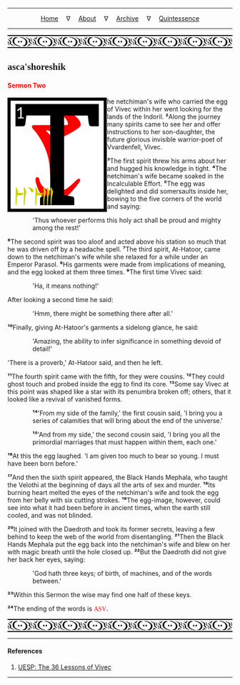 
---

<!--- Local CSS Font Loading -->

<style>
@font-face {
    font-family: HayghinDaedric;
    src: url('../../../../../assets/fonts/ttf/HayghinDaedric.ttf') format('truetype');
    font-weight: medium;
    font-style: normal;
}
</style>

<!--- Jekyll Page Links -->

<center>
<a href="../../../../../index.html">Home</a>
&emsp;&nabla;&emsp;
<a href="../../../../about/index.html">About</a>
&emsp;&nabla;&emsp;
<a href="../../../../archive/index.html">Archive</a>
&emsp;&nabla;&emsp;
<a href="../../../index.html">Quintessence</a>
</center>

<!--- Markdown Body Below: -->

---

<img align="center" alt="Bordering" src="../../../../../assets/images/symbols/velothi_pattern_long_by_lukkar.svg">

## <span style="font-family:HayghinDaedric">asca'shoreshik</span>

#### <span style="color:red">Sermon Two</span>

<img align="left" alt="T" src="../../../project/resources/initials/svg/vivec/initial_02.svg">he netchiman's wife who carried the egg of Vivec within her went looking for the lands of the Indoril.
<b>&sup2;</b>Along the journey many spirits came to see her and offer instructions to her son-daughter, the future glorious invisible warrior-poet of Vvardenfell, Vivec.

<b>&sup3;</b>The first spirit threw his arms about her and hugged his knowledge in tight.
<b>&#8308;</b>The netchiman's wife became soaked in the Incalculable Effort.
<b>&#8309;</b>The egg was delighted and did somersaults inside her, bowing to the five corners of the world and saying:

<span style="display:inline-block;padding-left:4em">'Thus whoever performs this holy act shall be proud and mighty among the rest!'</span>

<b>&#8310;</b>The second spirit was too aloof and acted above his station so much that he was driven off by a headache spell.
<b>&#8311;</b>The third spirit, At-Hatoor, came down to the netchiman's wife while she relaxed for a while under an Emperor Parasol.
<b>&#8312;</b>His garments were made from implications of meaning, and the egg looked at them three times.
<b>&#8313;</b>The first time Vivec said:

<span style="display:inline-block;padding-left:4em">'Ha, it means nothing!'</span>

After looking a second time he said:

<span style="display:inline-block;padding-left:4em">'Hmm, there might be something there after all.'</span>

<b>&sup1;&#8304;</b>Finally, giving At-Hatoor's garments a sidelong glance, he said:

<span style="display:inline-block;padding-left:4em">'Amazing, the ability to infer significance in something devoid of detail!'</span>

'There is a proverb,' At-Hatoor said, and then he left.

<b>&sup1;&sup1;</b>The fourth spirit came with the fifth, for they were cousins.
<b>&sup1;&sup2;</b>They could ghost touch and probed inside the egg to find its core.
<b>&sup1;&sup3;</b>Some say Vivec at this point was shaped like a star with its penumbra broken off; others, that it looked like a revival of vanished forms.

<span style="display:inline-block;padding-left:4em"><b>&sup1;&#8308;</b>'From my side of the family,' the first cousin said, 'I bring you a series of calamities that will bring about the end of the universe.'</span>

<span style="display:inline-block;padding-left:4em"><b>&sup1;&#8309;</b>'And from my side,' the second cousin said, 'I bring you all the primordial marriages that must happen within them, each one.'</span>

<b>&sup1;&#8310;</b>At this the egg laughed. 'I am given too much to bear so young. I must have been born before.'

<b>&sup1;&#8311;</b>And then the sixth spirit appeared, the Black Hands Mephala, who taught the Velothi at the beginning of days all the arts of sex and murder.
<b>&sup1;&#8312;</b>Its burning heart melted the eyes of the netchiman's wife and took the egg from her belly with six cutting strokes.
<b>&sup1;&#8313;</b>The egg-image, however, could see into what it had been before in ancient times, when the earth still cooled, and was not blinded.

<b>&sup2;&#8304;</b>It joined with the Daedroth and took its former secrets, leaving a few behind to keep the web of the world from disentangling.
<b>&sup2;&sup1;</b>Then the Black Hands Mephala put the egg back into the netchiman's wife and blew on her with magic breath until the hole closed up.
<b>&sup2;&sup2;</b>But the Daedroth did not give her back her eyes, saying:

<span style="display:inline-block;padding-left:4em">'God hath three keys; of birth, of machines, and of the words between.'</span>

<b>&sup2;&sup3;</b>Within this Sermon the wise may find one half of these keys.

<b>&sup2;&#8308;</b>The ending of the words is
<span style="font-family:HayghinDaedric;color:red">ASV</span>.

<img align="center" alt="Bordering" src="../../../../../assets/images/symbols/velothi_pattern_long_by_lukkar.svg">

---

#### References

1. [UESP: The 36 Lessons of Vivec][1]

[1]: https://en.uesp.net/wiki/Morrowind:36_Lessons_of_Vivec,_Sermon_2

---
